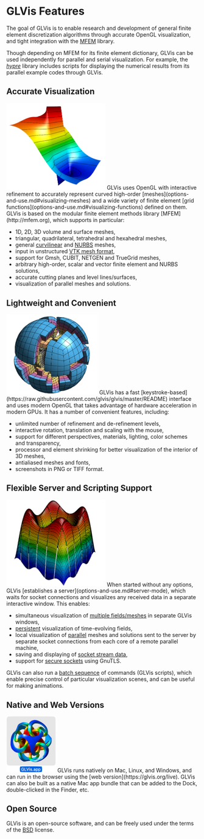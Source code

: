 # GLVis Features

The goal of GLVis is to enable research and development of general finite element discretization algorithms through accurate OpenGL visualization, and tight integration with the [MFEM](http://mfem.org) library.

Though depending on MFEM for its finite element dictionary, GLVis can be used independently for parallel and serial visualization. For example, the *[hypre](http://www.llnl.gov/casc/hypre)* library includes scripts for displaying the numerical results from its parallel example codes through GLVis.

## Accurate Visualization

<img class="floatpad" src="../img/gallery/fem2d-2.png" width="260">
GLVis uses OpenGL with interactive refinement to accurately represent curved high-order [meshes](options-and-use.md#visualizing-meshes) and a wide variety of finite element [grid functions](options-and-use.md#visualizing-functions) defined on them. GLVis is based on the modular finite element methods library [MFEM](http://mfem.org), which supports in particular:

  - 1D, 2D, 3D volume and surface meshes,
  - triangular, quadrilateral, tetrahedral and hexahedral meshes,
  - general [curvilinear](mesh-formats.md) and [NURBS](nurbs.md) meshes,
  - input in unstructured [VTK mesh format](curvilinear-vtk-meshes.md),
  - support for Gmsh, CUBIT, NETGEN and TrueGrid meshes,
  - arbitrary high-order, scalar and vector finite element and NURBS solutions,
  - accurate cutting planes and level lines/surfaces,
  - visualization of parallel meshes and solutions.


## Lightweight and Convenient

<img class="floatpad" src="../img/gallery/ball-nurbs-np16.png" width="240">
GLVis has a fast [keystroke-based](https://raw.githubusercontent.com/glvis/glvis/master/README) interface and uses modern OpenGL that takes advantage of
 hardware acceleration in modern GPUs.
It has a number of convenient features, including:

  - unlimited number of refinement and de-refinement levels,
  - interactive rotation, translation and scaling with the mouse,
  - support for different perspectives, materials, lighting, color schemes and transparency,
  - processor and element shrinking for better visualization of the interior of 3D meshes,
  - antialiased meshes and fonts,
  - screenshots in PNG or TIFF format.

## Flexible Server and Scripting Support

<img class="floatpad" src="../img/gallery/hypre-ex4-np36-n15-K3-C1-U02-F4.png" width="260">
When started without any options, GLVis [establishes a server](options-and-use.md#server-mode), which waits for socket connections and visualizes any received data in a separate interactive window. This enables:

  - simultaneous visualization of [multiple fields/meshes](http://mfem.org/examples?darcy) in separate GLVis windows,
  - [persistent](http://mfem.org/examples?rk) visualization of time-evolving fields,
  - local visualization of [parallel](parallel-visualization.md) meshes and solutions sent to the server by separate socket connections from each core of a remote parallel machine,
  - saving and displaying of [socket stream data](options-and-use.md#server-mode),
  - support for [secure sockets](building.md#using-secure-sockets) using GnuTLS.

GLVis can also run a [batch sequence](options-and-use.md#glvis-scripts) of commands (GLVis scripts), which enable precise control of particular visualization scenes, and can be useful for making animations.

## Native and Web Versions

<img class="floatpad" src="../img/glvis_app.png" width="130">
GLVis runs natively on Mac, Linux, and Windows, and can run in the browser using the [web
version](https://glvis.org/live). GLVis can also be built as a native Mac app bundle that can be
added to the Dock, double-clicked in the Finder, etc.

## Open Source

GLVis is an open-source software, and can be freely used under the terms of the [BSD](https://github.com/glvis/glvis/blob/master/LICENSE) license.
